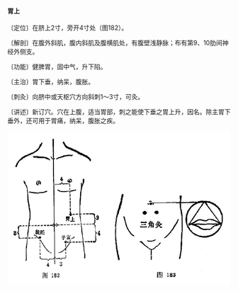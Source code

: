 #### 胃上

〔定位〕在脐上2寸，旁开4寸处（图182）。

〔解剖〕在腹外斜肌，腹内斜肌及腹横肌处，有腹壁浅静脉；布有第9、10肋间神经外侧支。

〔功能〕健脾胃，固中气，升下陷。

〔主治〕胃下垂，纳呆，腹胀。

〔刺灸〕向脐中或天枢穴方向斜刺1～3寸，可灸。

〔讲述〕新订穴。穴在上腹，适当胃部，刺之能使下垂之胃上升，因名。除主胃下垂外，还可用于胃痛，纳呆，腹胀之疾。

![](./img/图182、183.jpg)
